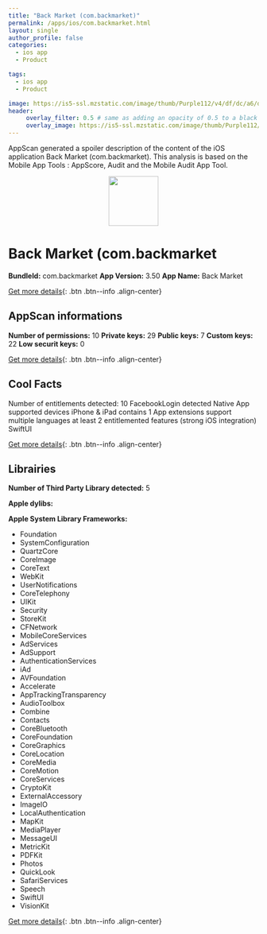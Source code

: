 ```yaml
---
title: "Back Market (com.backmarket)"
permalink: /apps/ios/com.backmarket.html
layout: single
author_profile: false
categories: 
  - ios app 
  - Product 

tags: 
  - ios app 
  - Product 

image: https://is5-ssl.mzstatic.com/image/thumb/Purple112/v4/df/dc/a6/dfdca661-1013-3947-96ed-a46576bf565e/AppIcon-1x_U007emarketing-0-7-0-85-220.png/512x512bb.jpg
header: 
     overlay_filter: 0.5 # same as adding an opacity of 0.5 to a black background
     overlay_image: https://is5-ssl.mzstatic.com/image/thumb/Purple112/v4/df/dc/a6/dfdca661-1013-3947-96ed-a46576bf565e/AppIcon-1x_U007emarketing-0-7-0-85-220.png/512x512bb.jpg
---
```

AppScan generated a spoiler description of the content of the iOS application Back Market (com.backmarket). This analysis is based on the Mobile App Tools : AppScore, Audit and the Mobile Audit App Tool.

  
  
<div style="text-align: center;"><img src="https://is5-ssl.mzstatic.com/image/thumb/Purple112/v4/df/dc/a6/dfdca661-1013-3947-96ed-a46576bf565e/AppIcon-1x_U007emarketing-0-7-0-85-220.png/512x512bb.jpg" width="100" height="100"></div>  
  
# Back Market (com.backmarket

**BundleId:** com.backmarket
**App Version:** 3.50
**App Name:** Back Market


[Get more details](/pricing.html){: .btn .btn--info .align-center}  
  
## AppScan informations 

**Number of permissions:** 10
**Private keys:** 29
**Public keys:** 7
**Custom keys:** 22
**Low securit keys:** 0
  
[Get more details](/pricing.html){: .btn .btn--info .align-center}

## Cool Facts

Number of entitlements detected: 10
FacebookLogin detected
Native App
supported devices iPhone & iPad
contains 1 App extensions
support multiple languages
at least 2 entitlemented features (strong iOS integration)
SwiftUI
  
[Get more details](/pricing.html){: .btn .btn--info .align-center}

## Librairies 
**Number of Third Party Library detected:** 5

**Apple dylibs:**


**Apple System Library Frameworks:**
- Foundation
- SystemConfiguration
- QuartzCore
- CoreImage
- CoreText
- WebKit
- UserNotifications
- CoreTelephony
- UIKit
- Security
- StoreKit
- CFNetwork
- MobileCoreServices
- AdServices
- AdSupport
- AuthenticationServices
- iAd
- AVFoundation
- Accelerate
- AppTrackingTransparency
- AudioToolbox
- Combine
- Contacts
- CoreBluetooth
- CoreFoundation
- CoreGraphics
- CoreLocation
- CoreMedia
- CoreMotion
- CoreServices
- CryptoKit
- ExternalAccessory
- ImageIO
- LocalAuthentication
- MapKit
- MediaPlayer
- MessageUI
- MetricKit
- PDFKit
- Photos
- QuickLook
- SafariServices
- Speech
- SwiftUI
- VisionKit


  
[Get more details](/pricing.html){: .btn .btn--info .align-center}

